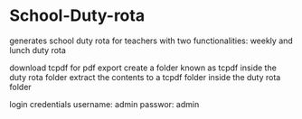 # School-Duty-rota
generates school duty rota for teachers with two functionalities: weekly and lunch duty rota

download tcpdf for pdf export
create a folder known as tcpdf inside the duty rota folder
extract the contents to a tcpdf folder inside the duty rota folder

login credentials
username: admin
passwor: admin
